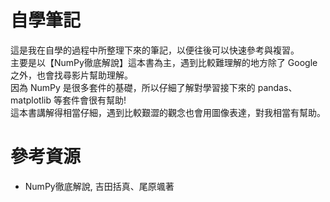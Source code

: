 <h1>自學筆記</h1>
這是我在自學的過程中所整理下來的筆記，以便往後可以快速參考與複習。<br>
主要是以【NumPy徹底解說】這本書為主，遇到比較難理解的地方除了 Google 之外，也會找尋影片幫助理解。<br>
因為 NumPy 是很多套件的基礎，所以仔細了解對學習接下來的 pandas、matplotlib 等套件會很有幫助!<br>
這本書講解得相當仔細，遇到比較艱澀的觀念也會用圖像表達，對我相當有幫助。
<h1>參考資源</h1>
	<ul>
		<li>NumPy徹底解說, 吉田括真、尾原颯著</li>
	</ul>
